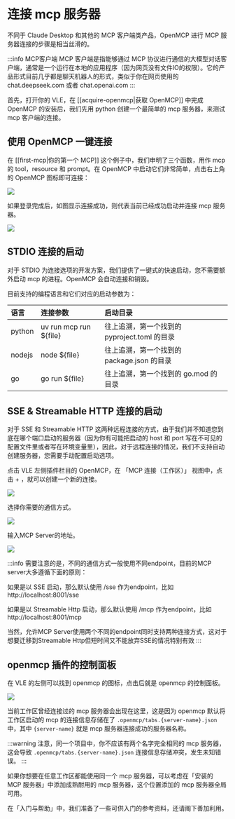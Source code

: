 # 连接 mcp 服务器

不同于 Claude Desktop 和其他的 MCP 客户端类产品，OpenMCP 进行 MCP 服务器连接的步骤是相当丝滑的。

:::info MCP客户端
MCP 客户端是指能够通过 MCP 协议进行通信的大模型对话客户端，通常是一个运行在本地的应用程序（因为网页没有文件IO的权限）。它的产品形式目前几乎都是聊天机器人的形式，类似于你在网页使用的 chat.deepseek.com 或者 chat.openai.com
:::

首先，打开你的 VLE，在 [[acquire-openmcp|获取 OpenMCP]] 中完成 OpenMCP 的安装后，我们先用 python 创建一个最简单的 mcp 服务器，来测试 mcp 客户端的连接。


## 使用 OpenMCP 一键连接

在 [[first-mcp|你的第一个 MCP]] 这个例子中，我们申明了三个函数，用作 mcp 的 tool，resource 和 prompt。在 OpenMCP 中启动它们非常简单，点击右上角的 OpenMCP 图标即可连接：

![](./images/connect-simple.png)


如果登录完成后，如图显示连接成功，则代表当前已经成功启动并连接 mcp 服务器。

![](./images/connect-success.png)

## STDIO 连接的启动

对于 STDIO 为连接选项的开发方案，我们提供了一键式的快速启动，您不需要额外启动 mcp 的进程。OpenMCP 会自动连接和销毁。

目前支持的编程语言和它们对应的启动参数为：

|语言|连接参数|启动目录|
|:-|:-|:-|
|python|uv run mcp run $\{file\} | 往上追溯，第一个找到的 pyproject.toml 的目录|
|nodejs|node $\{file\}| 往上追溯，第一个找到的 package.json 的目录|
|go|go run $\{file\}| 往上追溯，第一个找到的 go.mod 的目录|

## SSE & Streamable HTTP 连接的启动

对于 SSE 和 Streamable HTTP 这两种远程连接的方式，由于我们并不知道您到底在哪个端口启动的服务器（因为你有可能把启动的 host 和 port 写在不可见的配置文件里或者写在环境变量里），因此，对于远程连接的情况，我们不支持自动创建服务器，您需要手动配置启动选项。

点击 VLE 左侧插件栏目的 OpenMCP，在 「MCP 连接（工作区）」 视图中，点击 + ，就可以创建一个新的连接。

![](./images/add-connection.png)



选择你需要的通信方式。

![](./images/select-server-type.png)

输入MCP Server的地址。

![](./images/connect-sse.png)

:::info
需要注意的是，不同的通信方式一般使用不同endpoint，目前的MCP server大多遵循下面的原则：

如果是以 SSE 启动，那么默认使用 /sse 作为endpoint，比如 http://localhost:8001/sse

如果是以 Streamable Http 启动，那么默认使用 /mcp 作为endpoint，比如 http://localhost:8001/mcp

当然，允许MCP Server使用两个不同的endpoint同时支持两种连接方式，这对于想要迁移到Streamable Http但短时间又不能放弃SSE的情况特别有效
:::

## openmcp 插件的控制面板

在 VLE 的左侧可以找到 openmcp 的图标，点击后就是 openmcp 的控制面板。

![](./images/openmcp-control-panel.png)

当前工作区曾经连接过的 mcp 服务器会出现在这里，这是因为 openmcp 默认将工作区启动的 mcp 的连接信息存储在了 `.openmcp/tabs.{server-name}.json` 中，其中 `{server-name}` 就是 mcp 服务器连接成功的服务器名称。

:::warning
注意，同一个项目中，你不应该有两个名字完全相同的 mcp 服务器，这会导致 `.openmcp/tabs.{server-name}.json` 连接信息存储冲突，发生未知错误。
:::

如果你想要在任意工作区都能使用同一个 mcp 服务器，可以考虑在「安装的 MCP 服务器」中添加成熟耐用的 mcp 服务器，这个位置添加的 mcp 服务器全局可用。

在「入门与帮助」中，我们准备了一些可供入门的参考资料，还请阁下善加利用。
